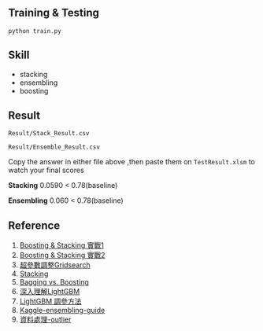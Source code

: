 ## Training & Testing
`python train.py`

## Skill
* stacking 
* ensembling
* boosting

## Result
`Result/Stack_Result.csv`

`Result/Ensemble_Result.csv`

Copy the answer in either file above ,then paste them on `TestResult.xlsm` to watch your final scores

**Stacking** 0.0590 < 0.78(baseline) 

**Ensembling** 0.060 < 0.78(baseline)

## Reference
1. [Boosting & Stacking 實戰1](https://ithelp.ithome.com.tw/articles/10227446)
2. [Boosting & Stacking 實戰2](https://ithelp.ithome.com.tw/articles/10227786)
3. [超參數調整Gridsearch](https://ithelp.ithome.com.tw/articles/10223231)
4. [Stacking](https://zhuanlan.zhihu.com/p/35847556)
5. [Bagging vs. Boosting](https://ithelp.ithome.com.tw/articles/10249830)
6. [深入理解LightGBM](https://zhuanlan.zhihu.com/p/99069186)
7. [LightGBM 調參方法](https://www.itread01.com/content/1543214717.html)
8. [Kaggle-ensembling-guide](https://mlwave.com/kaggle-ensembling-guide/)
9. [資料處理-outlier](https://codertw.com/%E7%A8%8B%E5%BC%8F%E8%AA%9E%E8%A8%80/32369/)